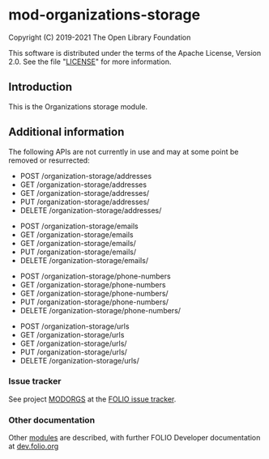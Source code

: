 # mod-organizations-storage

Copyright (C) 2019-2021 The Open Library Foundation

This software is distributed under the terms of the Apache License,
Version 2.0. See the file "[LICENSE](LICENSE)" for more information.

## Introduction

This is the Organizations storage module.

## Additional information

The following APIs are not currently in use and may at some point be removed or resurrected:
* POST	/organization-storage/addresses
* GET	/organization-storage/addresses
* GET	/organization-storage/addresses/<id>
* PUT	/organization-storage/addresses/<id>
* DELETE	/organization-storage/addresses/<id>
- POST	/organization-storage/emails
- GET	/organization-storage/emails
- GET	/organization-storage/emails/<id>
- PUT	/organization-storage/emails/<id>
- DELETE	/organization-storage/emails/<id>
* POST	/organization-storage/phone-numbers
* GET	/organization-storage/phone-numbers
* GET	/organization-storage/phone-numbers/<id>
* PUT	/organization-storage/phone-numbers/<id>
* DELETE	/organization-storage/phone-numbers/<id>
- POST	/organization-storage/urls
- GET	/organization-storage/urls
- GET	/organization-storage/urls/<id>
- PUT	/organization-storage/urls/<id>
- DELETE	/organization-storage/urls/<id>

### Issue tracker

See project [MODORGS](https://issues.folio.org/browse/MODORGS)
at the [FOLIO issue tracker](https://dev.folio.org/guidelines/issue-tracker).

### Other documentation

Other [modules](https://dev.folio.org/source-code/#server-side) are described,
with further FOLIO Developer documentation at
[dev.folio.org](https://dev.folio.org/)
